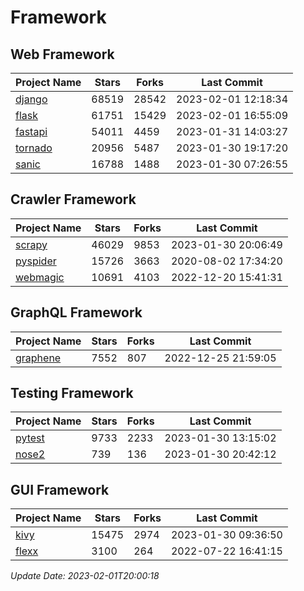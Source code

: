 # Framework

## Web Framework
| Project Name | Stars | Forks | Last Commit |
| ------------ | ----- | ----- | ----------- |
| [django](https://github.com/django/django) | 68519 | 28542 | 2023-02-01 12:18:34 |
| [flask](https://github.com/pallets/flask) | 61751 | 15429 | 2023-02-01 16:55:09 |
| [fastapi](https://github.com/tiangolo/fastapi) | 54011 | 4459 | 2023-01-31 14:03:27 |
| [tornado](https://github.com/tornadoweb/tornado) | 20956 | 5487 | 2023-01-30 19:17:20 |
| [sanic](https://github.com/sanic-org/sanic) | 16788 | 1488 | 2023-01-30 07:26:55 |

## Crawler Framework
| Project Name | Stars | Forks | Last Commit |
| ------------ | ----- | ----- | ----------- |
| [scrapy](https://github.com/scrapy/scrapy) | 46029 | 9853 | 2023-01-30 20:06:49 |
| [pyspider](https://github.com/binux/pyspider) | 15726 | 3663 | 2020-08-02 17:34:20 |
| [webmagic](https://github.com/code4craft/webmagic) | 10691 | 4103 | 2022-12-20 15:41:31 |

## GraphQL Framework
| Project Name | Stars | Forks | Last Commit |
| ------------ | ----- | ----- | ----------- |
| [graphene](https://github.com/graphql-python/graphene) | 7552 | 807 | 2022-12-25 21:59:05 |

## Testing Framework
| Project Name | Stars | Forks | Last Commit |
| ------------ | ----- | ----- | ----------- |
| [pytest](https://github.com/pytest-dev/pytest) | 9733 | 2233 | 2023-01-30 13:15:02 |
| [nose2](https://github.com/nose-devs/nose2) | 739 | 136 | 2023-01-30 20:42:12 |

## GUI Framework
| Project Name | Stars | Forks | Last Commit |
| ------------ | ----- | ----- | ----------- |
| [kivy](https://github.com/kivy/kivy) | 15475 | 2974 | 2023-01-30 09:36:50 |
| [flexx](https://github.com/flexxui/flexx) | 3100 | 264 | 2022-07-22 16:41:15 |

*Update Date: 2023-02-01T20:00:18*